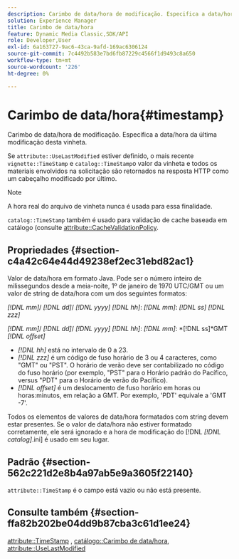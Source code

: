 ```yaml
---
description: Carimbo de data/hora de modificação. Especifica a data/hora da última modificação desta vinheta.
solution: Experience Manager
title: Carimbo de data/hora
feature: Dynamic Media Classic,SDK/API
role: Developer,User
exl-id: 6a163727-9ac6-43ca-9afd-169ac6306124
source-git-commit: 7c4492b583e7bd6fb87229c4566f1d9493c8a650
workflow-type: tm+mt
source-wordcount: '226'
ht-degree: 0%

---
```


# Carimbo de data/hora{#timestamp}

Carimbo de data/hora de modificação. Especifica a data/hora da última modificação desta vinheta.

Se `attribute::UseLastModified` estiver definido, o mais recente `vignette::TimeStamp` e `catalog::TimeStamp`o valor da vinheta e todos os materiais envolvidos na solicitação são retornados na resposta HTTP como um cabeçalho modificado por último.

>[!NOTE]
>
>A hora real do arquivo de vinheta nunca é usada para essa finalidade.

`catalog::TimeStamp` também é usado para validação de cache baseada em catálogo (consulte [attribute::CacheValidationPolicy](/help/aem-is-ir-api/ir-api/material-cat/image-rendering-api-ref/c-ir-material-catalog/c-ir-attributes-reference/r-ir-cachevalidationpolicy.md).

## Propriedades {#section-c4a42c64e44d49238ef2ec31ebd82ac1}

Valor de data/hora em formato Java. Pode ser o número inteiro de milissegundos desde a meia-noite, 1º de janeiro de 1970 UTC/GMT ou um valor de string de data/hora com um dos seguintes formatos:

*[!DNL mm]*/ *[!DNL dd]*/ *[!DNL yyyy]* *[!DNL hh]*: *[!DNL mm]*: *[!DNL ss]* *[!DNL zzz]*

*[!DNL mm]*/ *[!DNL dd]*/ *[!DNL yyyy]* *[!DNL hh]*: *[!DNL mm]*: *[!DNL ss]*GMT *[!DNL offset]*

* *[!DNL hh]* está no intervalo de 0 a 23.
* *[!DNL zzz]* é um código de fuso horário de 3 ou 4 caracteres, como &quot;GMT&quot; ou &quot;PST&quot;. O horário de verão deve ser contabilizado no código do fuso horário (por exemplo, &quot;PST&quot; para o Horário padrão do Pacífico, versus &quot;PDT&quot; para o Horário de verão do Pacífico).
* *[!DNL offset]* é um deslocamento de fuso horário em horas ou horas:minutos, em relação a GMT. Por exemplo, &#39;PDT&#39; equivale a &#39;GMT -7&#39;.

Todos os elementos de valores de data/hora formatados com string devem estar presentes. Se o valor de data/hora não estiver formatado corretamente, ele será ignorado e a hora de modificação do [!DNL *[!DNL catalog]*.ini] é usado em seu lugar.

## Padrão {#section-562c221d2e8b4a97ab5e9a3605f22140}

`attribute::TimeStamp` é o campo está vazio ou não está presente.

## Consulte também {#section-ffa82b202be04dd9b87cba3c61d1ee24}

[attribute::TimeStamp](../../../../../ir-api/material-cat/image-rendering-api-ref/c-ir-material-catalog/c-ir-attributes-reference/r-ir-timestamp.md#reference-8373ad4ee03d4e4b9a8fc96cf42b3181) , [catálogo::Carimbo de data/hora](../../../../../ir-api/material-cat/image-rendering-api-ref/c-ir-material-catalog/c-ir-material-data-reference/r-ir-timestamp-dataref.md#reference-6daf7973dc4f4b4e9e8165756db7c319), [attribute::UseLastModified](../../../../../ir-api/material-cat/image-rendering-api-ref/c-ir-material-catalog/c-ir-attributes-reference/r-ir-uselastmodified.md#reference-d2ab628c9e004fedbd38324866dbca1d)
